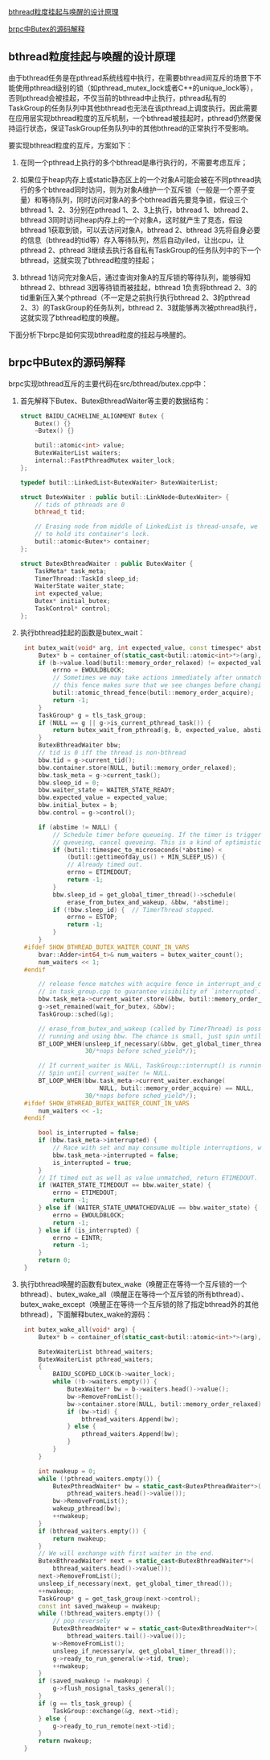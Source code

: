 [bthread粒度挂起与唤醒的设计原理](#bthread粒度挂起与唤醒的设计原理)

[brpc中Butex的源码解释](#brpc中Butex的源码解释)

## bthread粒度挂起与唤醒的设计原理
由于bthread任务是在pthread系统线程中执行，在需要bthread间互斥的场景下不能使用pthread级别的锁（如pthread_mutex_lock或者C++的unique_lock等），否则pthread会被挂起，不仅当前的bthread中止执行，pthread私有的TaskGroup的任务队列中其他bthread也无法在该pthread上调度执行。因此需要在应用层实现bthread粒度的互斥机制，一个bthread被挂起时，pthread仍然要保持运行状态，保证TaskGroup任务队列中的其他bthread的正常执行不受影响。

要实现bthread粒度的互斥，方案如下：

1. 在同一个pthread上执行的多个bthread是串行执行的，不需要考虑互斥；

2. 如果位于heap内存上或static静态区上的一个对象A可能会被在不同pthread执行的多个bthread同时访问，则为对象A维护一个互斥锁（一般是一个原子变量）和等待队列，同时访问对象A的多个bthread首先要竞争锁，假设三个bthread 1、2、3分别在pthread 1、2、3上执行，bthread 1、bthread 2、bthread 3同时访问heap内存上的一个对象A，这时就产生了竞态，假设bthread 1获取到锁，可以去访问对象A，bthread 2、bthread 3先将自身必要的信息（bthread的tid等）存入等待队列，然后自动yiled，让出cpu，让pthread 2、pthread 3继续去执行各自私有TaskGroup的任务队列中的下一个bthread，这就实现了bthread粒度的挂起；

3. bthread 1访问完对象A后，通过查询对象A的互斥锁的等待队列，能够得知bthread 2、bthread 3因等待锁而被挂起，bthread 1负责将bthread 2、3的tid重新压入某个pthread（不一定是之前执行执行bthread 2、3的pthread 2、3）的TaskGroup的任务队列，bthread 2、3就能够再次被pthread执行，这就实现了bthread粒度的唤醒。

下面分析下brpc是如何实现bthread粒度的挂起与唤醒的。

## brpc中Butex的源码解释
brpc实现bthread互斥的主要代码在src/bthread/butex.cpp中：

1. 首先解释下Butex、ButexBthreadWaiter等主要的数据结构：

   ```c++
   struct BAIDU_CACHELINE_ALIGNMENT Butex {
       Butex() {}
       ~Butex() {}

       butil::atomic<int> value;
       ButexWaiterList waiters;
       internal::FastPthreadMutex waiter_lock;
   };
   ```
   
   ```c++
   typedef butil::LinkedList<ButexWaiter> ButexWaiterList;
   ```
   
   ```c++
   struct ButexWaiter : public butil::LinkNode<ButexWaiter> {
       // tids of pthreads are 0
       bthread_t tid;

       // Erasing node from middle of LinkedList is thread-unsafe, we need
       // to hold its container's lock.
       butil::atomic<Butex*> container;
   };
   ```
   
   ```c++
   struct ButexBthreadWaiter : public ButexWaiter {
       TaskMeta* task_meta;
       TimerThread::TaskId sleep_id;
       WaiterState waiter_state;
       int expected_value;
       Butex* initial_butex;
       TaskControl* control;
   };
   ```
   
   

2. 执行bthread挂起的函数是butex_wait：

   ```c++
    int butex_wait(void* arg, int expected_value, const timespec* abstime) {
        Butex* b = container_of(static_cast<butil::atomic<int>*>(arg), Butex, value);
        if (b->value.load(butil::memory_order_relaxed) != expected_value) {
            errno = EWOULDBLOCK;
            // Sometimes we may take actions immediately after unmatched butex,
            // this fence makes sure that we see changes before changing butex.
            butil::atomic_thread_fence(butil::memory_order_acquire);
            return -1;
        }
        TaskGroup* g = tls_task_group;
        if (NULL == g || g->is_current_pthread_task()) {
            return butex_wait_from_pthread(g, b, expected_value, abstime);
        }
        ButexBthreadWaiter bbw;
        // tid is 0 iff the thread is non-bthread
        bbw.tid = g->current_tid();
        bbw.container.store(NULL, butil::memory_order_relaxed);
        bbw.task_meta = g->current_task();
        bbw.sleep_id = 0;
        bbw.waiter_state = WAITER_STATE_READY;
        bbw.expected_value = expected_value;
        bbw.initial_butex = b;
        bbw.control = g->control();

        if (abstime != NULL) {
            // Schedule timer before queueing. If the timer is triggered before
            // queueing, cancel queueing. This is a kind of optimistic locking.
            if (butil::timespec_to_microseconds(*abstime) <
                (butil::gettimeofday_us() + MIN_SLEEP_US)) {
                // Already timed out.
                errno = ETIMEDOUT;
                return -1;
            }
            bbw.sleep_id = get_global_timer_thread()->schedule(
                erase_from_butex_and_wakeup, &bbw, *abstime);
            if (!bbw.sleep_id) {  // TimerThread stopped.
                errno = ESTOP;
                return -1;
            }
        }
    #ifdef SHOW_BTHREAD_BUTEX_WAITER_COUNT_IN_VARS
        bvar::Adder<int64_t>& num_waiters = butex_waiter_count();
        num_waiters << 1;
    #endif

        // release fence matches with acquire fence in interrupt_and_consume_waiters
        // in task_group.cpp to guarantee visibility of `interrupted'.
        bbw.task_meta->current_waiter.store(&bbw, butil::memory_order_release);
        g->set_remained(wait_for_butex, &bbw);
        TaskGroup::sched(&g);

        // erase_from_butex_and_wakeup (called by TimerThread) is possibly still
        // running and using bbw. The chance is small, just spin until it's done.
        BT_LOOP_WHEN(unsleep_if_necessary(&bbw, get_global_timer_thread()) < 0,
                     30/*nops before sched_yield*/);

        // If current_waiter is NULL, TaskGroup::interrupt() is running and using bbw.
        // Spin until current_waiter != NULL.
        BT_LOOP_WHEN(bbw.task_meta->current_waiter.exchange(
                         NULL, butil::memory_order_acquire) == NULL,
                     30/*nops before sched_yield*/);
    #ifdef SHOW_BTHREAD_BUTEX_WAITER_COUNT_IN_VARS
        num_waiters << -1;
    #endif

        bool is_interrupted = false;
        if (bbw.task_meta->interrupted) {
            // Race with set and may consume multiple interruptions, which are OK.
            bbw.task_meta->interrupted = false;
            is_interrupted = true;
        }
        // If timed out as well as value unmatched, return ETIMEDOUT.
        if (WAITER_STATE_TIMEDOUT == bbw.waiter_state) {
            errno = ETIMEDOUT;
            return -1;
        } else if (WAITER_STATE_UNMATCHEDVALUE == bbw.waiter_state) {
            errno = EWOULDBLOCK;
            return -1;
        } else if (is_interrupted) {
            errno = EINTR;
            return -1;
        }
        return 0;
    }
   ```

3. 执行bthread唤醒的函数有butex_wake（唤醒正在等待一个互斥锁的一个bthread）、butex_wake_all（唤醒正在等待一个互斥锁的所有bthread）、butex_wake_except（唤醒正在等待一个互斥锁的除了指定bthread外的其他bthread），下面解释butex_wake的源码：

   ```c++
    int butex_wake_all(void* arg) {
        Butex* b = container_of(static_cast<butil::atomic<int>*>(arg), Butex, value);

        ButexWaiterList bthread_waiters;
        ButexWaiterList pthread_waiters;
        {
            BAIDU_SCOPED_LOCK(b->waiter_lock);
            while (!b->waiters.empty()) {
                ButexWaiter* bw = b->waiters.head()->value();
                bw->RemoveFromList();
                bw->container.store(NULL, butil::memory_order_relaxed);
                if (bw->tid) {
                    bthread_waiters.Append(bw);
                } else {
                    pthread_waiters.Append(bw);
                }
            }
        }

        int nwakeup = 0;
        while (!pthread_waiters.empty()) {
            ButexPthreadWaiter* bw = static_cast<ButexPthreadWaiter*>(
                pthread_waiters.head()->value());
            bw->RemoveFromList();
            wakeup_pthread(bw);
            ++nwakeup;
        }
        if (bthread_waiters.empty()) {
            return nwakeup;
        }
        // We will exchange with first waiter in the end.
        ButexBthreadWaiter* next = static_cast<ButexBthreadWaiter*>(
            bthread_waiters.head()->value());
        next->RemoveFromList();
        unsleep_if_necessary(next, get_global_timer_thread());
        ++nwakeup;
        TaskGroup* g = get_task_group(next->control);
        const int saved_nwakeup = nwakeup;
        while (!bthread_waiters.empty()) {
            // pop reversely
            ButexBthreadWaiter* w = static_cast<ButexBthreadWaiter*>(
                bthread_waiters.tail()->value());
            w->RemoveFromList();
            unsleep_if_necessary(w, get_global_timer_thread());
            g->ready_to_run_general(w->tid, true);
            ++nwakeup;
        }
        if (saved_nwakeup != nwakeup) {
            g->flush_nosignal_tasks_general();
        }
        if (g == tls_task_group) {
            TaskGroup::exchange(&g, next->tid);
        } else {
            g->ready_to_run_remote(next->tid);
        }
        return nwakeup;
    }
   ```
